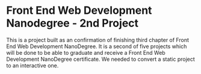 # Front End Web Development Nanodegree - 2nd Project

This is a project built as an confirmation of finishing third chapter of Front End Web Development NanoDegree. It is a second of five projects which will be done to be able to graduate and receive a Front End Web Development NanoDegree certificate. We needed to convert a static project to an interactive one.
